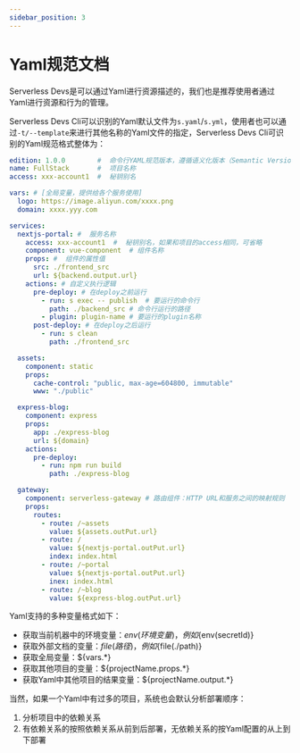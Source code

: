 ```yaml
---
sidebar_position: 3
---
```


# Yaml规范文档

Serverless Devs是可以通过Yaml进行资源描述的，我们也是推荐使用者通过Yaml进行资源和行为的管理。

Serverless Devs Cli可以识别的Yaml默认文件为`s.yaml`/`s.yml`，使用者也可以通过`-t/--template`来进行其他名称的Yaml文件的指定，Serverless Devs Cli可识别的Yaml规范格式整体为：

```yaml
edition: 1.0.0        #  命令行YAML规范版本，遵循语义化版本（Semantic Versioning）规范
name: FullStack       #  项目名称
access: xxx-account1  #  秘钥别名

vars: # [全局变量，提供给各个服务使用]
  logo: https://image.aliyun.com/xxxx.png
  domain: xxxx.yyy.com

services:
  nextjs-portal: #  服务名称
    access: xxx-account1  #  秘钥别名，如果和项目的access相同，可省略
    component: vue-component  # 组件名称
    props: #  组件的属性值
      src: ./frontend_src
      url: ${backend.output.url}
    actions: # 自定义执行逻辑
      pre-deploy: # 在deploy之前运行
        - run: s exec -- publish  # 要运行的命令行
          path: ./backend_src # 命令行运行的路径
        - plugin: plugin-name # 要运行的plugin名称
      post-deploy: # 在deploy之后运行
        - run: s clean
          path: ./frontend_src

  assets:
    component: static
    props:
      cache-control: "public, max-age=604800, immutable"
      www: "./public"

  express-blog:
    component: express
    props:
      app: ./express-blog
      url: ${domain}
    actions:
      pre-deploy:
        - run: npm run build
          path: ./express-blog

  gateway:
    component: serverless-gateway # 路由组件：HTTP URL和服务之间的映射规则
    props:
      routes:
        - route: /~assets
          value: ${assets.outPut.url}
        - route: /
          value: ${nextjs-portal.outPut.url}
          index: index.html
        - route: /~portal
          value: ${nextjs-portal.outPut.url}
          inex: index.html
        - route: /~blog
          value: ${express-blog.outPut.url}
```


Yaml支持的多种变量格式如下：

- 获取当前机器中的环境变量：${env(环境变量)}，例如${env(secretId)}
- 获取外部文档的变量：${file(路径)}，例如${file(./path)}
- 获取全局变量：${vars.*}
- 获取其他项目的变量：${projectName.props.*}
- 获取Yaml中其他项目的结果变量：${projectName.output.*}

当然，如果一个Yaml中有过多的项目，系统也会默认分析部署顺序：
1. 分析项目中的依赖关系
2. 有依赖关系的按照依赖关系从前到后部署，无依赖关系的按Yaml配置的从上到下部署

